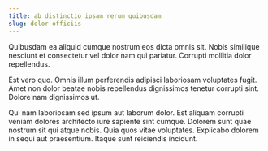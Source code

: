 ```yaml
---
title: ab distinctio ipsam rerum quibusdam
slug: dolor officiis
---
```


Quibusdam ea aliquid cumque nostrum eos dicta omnis sit. Nobis similique nesciunt et consectetur vel dolor nam qui pariatur. Corrupti mollitia dolor repellendus.

Est vero quo. Omnis illum perferendis adipisci laboriosam voluptates fugit. Amet non dolor beatae nobis repellendus dignissimos tenetur corrupti sint. Dolore nam dignissimos ut.

Qui nam laboriosam sed ipsum aut laborum dolor. Est aliquam corrupti veniam dolores architecto iure sapiente sint cumque. Dolorem sunt quae nostrum sit qui atque nobis. Quia quos vitae voluptates. Explicabo dolorem in sequi aut praesentium. Itaque sunt reiciendis incidunt.
